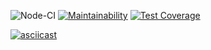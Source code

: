 ![Node-CI](https://github.com/dara-devitsina/frontend-project-lvl2/workflows/Node-CI/badge.svg)
[![Maintainability](https://api.codeclimate.com/v1/badges/64c6d0bb97664e516c50/maintainability)](https://codeclimate.com/github/dara-devitsina/frontend-project-lvl2/maintainability)
[![Test Coverage](https://api.codeclimate.com/v1/badges/64c6d0bb97664e516c50/test_coverage)](https://codeclimate.com/github/dara-devitsina/frontend-project-lvl2/test_coverage)

[![asciicast](https://asciinema.org/a/P1956q1KVo34Gk47ABnZMhbAq.png)](https://asciinema.org/a/P1956q1KVo34Gk47ABnZMhbAq)

